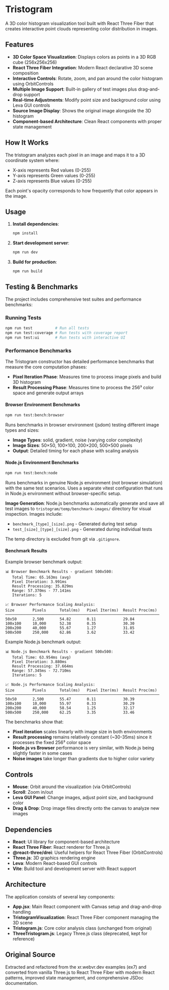 # Tristogram

A 3D color histogram visualization tool built with React Three Fiber that creates interactive point clouds representing color distribution in images.

## Features

- **3D Color Space Visualization**: Displays colors as points in a 3D RGB cube (256x256x256)
- **React Three Fiber Integration**: Modern React declarative 3D scene composition
- **Interactive Controls**: Rotate, zoom, and pan around the color histogram using OrbitControls
- **Multiple Image Support**: Built-in gallery of test images plus drag-and-drop support
- **Real-time Adjustments**: Modify point size and background color using Leva GUI controls
- **Source Image Display**: Shows the original image alongside the 3D histogram
- **Component-based Architecture**: Clean React components with proper state management

## How It Works

The tristogram analyzes each pixel in an image and maps it to a 3D coordinate system where:

- X-axis represents Red values (0-255)
- Y-axis represents Green values (0-255) 
- Z-axis represents Blue values (0-255)

Each point's opacity corresponds to how frequently that color appears in the image.

## Usage

1. **Install dependencies**:

   ```bash
   npm install
   ```

2. **Start development server**:

   ```bash
   npm run dev
   ```

3. **Build for production**:

   ```bash
   npm run build
   ```

## Testing & Benchmarks

The project includes comprehensive test suites and performance benchmarks:

### **Running Tests**

```bash
npm run test          # Run all tests
npm run test:coverage # Run tests with coverage report
npm run test:ui       # Run tests with interactive UI
```

### **Performance Benchmarks**

The Tristogram constructor has detailed performance benchmarks that measure the core computation phases:

- **Pixel Iteration Phase**: Measures time to process image pixels and build 3D histogram
- **Result Processing Phase**: Measures time to process the 256³ color space and generate output arrays

#### **Browser Environment Benchmarks**

```bash
npm run test:bench:browser
```

Runs benchmarks in browser environment (jsdom) testing different image types and sizes:

- **Image Types**: solid, gradient, noise (varying color complexity)
- **Image Sizes**: 50×50, 100×100, 200×200, 500×500 pixels
- **Output**: Detailed timing for each phase with scaling analysis

#### **Node.js Environment Benchmarks**

```bash
npm run test:bench:node
```

Runs benchmarks in genuine Node.js environment (not browser simulation) with the same test scenarios. Uses a separate vitest configuration that runs in Node.js environment without browser-specific setup.

**Image Generation**: Node.js benchmarks automatically generate and save all test images to `tristogram/temp/benchmark-images/` directory for visual inspection. Images include:

- `benchmark_[type]_[size].png` - Generated during test setup
- `test_[size]_[type]_[size].png` - Generated during individual tests

The temp directory is excluded from git via `.gitignore`.

#### **Benchmark Results**

Example browser benchmark output:

```text
📊 Browser Benchmark Results - gradient 500x500:
   Total Time: 65.163ms (avg)
   Pixel Iteration: 3.991ms
   Result Processing: 35.829ms
   Range: 57.370ms - 77.141ms
   Iterations: 5

📈 Browser Performance Scaling Analysis:
Size        Pixels      Total(ms)   Pixel Iter(ms)  Result Proc(ms)
────────────────────────────────────────────────────────────────────
50x50       2,500       54.82       0.11            29.84
100x100     10,000      52.38       0.35            30.30
200x200     40,000      55.67       1.27            31.85
500x500     250,000     62.86       3.62            33.42
```

Example Node.js benchmark output:

```text
📊 Node.js Benchmark Results - gradient 500x500:
   Total Time: 63.954ms (avg)
   Pixel Iteration: 3.880ms
   Result Processing: 37.664ms
   Range: 57.345ms - 72.710ms
   Iterations: 5

📈 Node.js Performance Scaling Analysis:
Size        Pixels      Total(ms)   Pixel Iter(ms)  Result Proc(ms)
────────────────────────────────────────────────────────────────────
50x50       2,500       55.47       0.11            30.39
100x100     10,000      55.97       0.33            30.29
200x200     40,000      58.54       1.25            32.17
500x500     250,000     62.25       3.35            33.46
```

The benchmarks show that:

- **Pixel iteration** scales linearly with image size in both environments
- **Result processing** remains relatively constant (~30-35ms) since it processes the fixed 256³ color space
- **Node.js vs Browser** performance is very similar, with Node.js being slightly faster in some cases
- **Noise images** take longer than gradients due to higher color variety

## Controls

- **Mouse**: Orbit around the visualization (via OrbitControls)
- **Scroll**: Zoom in/out
- **Leva GUI Panel**: Change images, adjust point size, and background color
- **Drag & Drop**: Drop image files directly onto the canvas to analyze new images

## Dependencies

- **React**: UI library for component-based architecture
- **React Three Fiber**: React renderer for Three.js
- **@react-three/drei**: Useful helpers for React Three Fiber (OrbitControls)
- **Three.js**: 3D graphics rendering engine
- **Leva**: Modern React-based GUI controls
- **Vite**: Build tool and development server with React support

## Architecture

The application consists of several key components:

- **App.jsx**: Main React component with Canvas setup and drag-and-drop handling
- **TristogramVisualization**: React Three Fiber component managing the 3D scene
- **Tristogram.js**: Core color analysis class (unchanged from original)
- **ThreeTristogram.js**: Legacy Three.js class (deprecated, kept for reference)

## Original Source

Extracted and refactored from the xr.webvr.dev examples (ex7) and converted from vanilla Three.js to React Three Fiber with modern React patterns, improved state management, and comprehensive JSDoc documentation.
